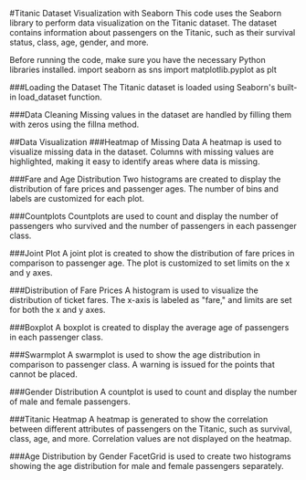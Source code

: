 #Titanic Dataset Visualization with Seaborn
This code uses the Seaborn library to perform data visualization on the Titanic dataset. The dataset contains information about passengers on the Titanic, such as their survival status, class, age, gender, and more.

Before running the code, make sure you have the necessary Python libraries installed.
import seaborn as sns
import matplotlib.pyplot as plt

###Loading the Dataset
The Titanic dataset is loaded using Seaborn's built-in load_dataset function. 

###Data Cleaning
Missing values in the dataset are handled by filling them with zeros using the fillna method. 

##Data Visualization
###Heatmap of Missing Data
A heatmap is used to visualize missing data in the dataset. Columns with missing values are highlighted, making it easy to identify areas where data is missing.

###Fare and Age Distribution
Two histograms are created to display the distribution of fare prices and passenger ages. The number of bins and labels are customized for each plot.

###Countplots
Countplots are used to count and display the number of passengers who survived and the number of passengers in each passenger class.

###Joint Plot
A joint plot is created to show the distribution of fare prices in comparison to passenger age. The plot is customized to set limits on the x and y axes.

###Distribution of Fare Prices
A histogram is used to visualize the distribution of ticket fares. The x-axis is labeled as "fare," and limits are set for both the x and y axes.

###Boxplot
A boxplot is created to display the average age of passengers in each passenger class.

###Swarmplot
A swarmplot is used to show the age distribution in comparison to passenger class. A warning is issued for the points that cannot be placed.

###Gender Distribution
A countplot is used to count and display the number of male and female passengers.

###Titanic Heatmap
A heatmap is generated to show the correlation between different attributes of passengers on the Titanic, such as survival, class, age, and more. Correlation values are not displayed on the heatmap.

###Age Distribution by Gender
FacetGrid is used to create two histograms showing the age distribution for male and female passengers separately.
